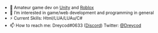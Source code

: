
<ul>
  <li>💫 Amateur game dev on <a href="https://unity.com/" target = "_blank">Unity</a> and  <a href="https://create.roblox.com/docs" target = "_blank">Roblox</a> </li> 
  <li>👀 I’m interested in game/web development and programming in general</li> 
   <li>⚡️ Current Skills: Html/LUA/LUAu/C#</li> 
  <li>📫 How to reach me: Dreycod#0633 (<a href = "discord.com">Discord</a>) Twitter: <a href ="https://twitter.com/Dev_Dreycod" target = "_blank"> @Dreycod </a></li>
</ul>
<!---
Dreycod/Dreycod is a ✨ special ✨ repository because its `README.md` (this file) appears on your GitHub profile.
You can click the Preview link to take a look at your changes.
--->

